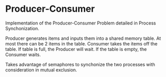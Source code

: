 # Producer-Consumer
Implementation of the Producer-Consumer Problem detailed in Process Synchonization.

Producer generates items and inputs them into a shared memory table. At most there can be 2 items in the table. Consumer takes the items off the table. 
If table is full, the Producer will wait. If the table is empty, the Consumer waits.

Takes advantage of semaphores to synchonize the two processes with consideration in mutual exclusion.


